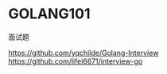 # GOLANG101
面试题

https://github.com/yqchilde/Golang-Interview
https://github.com/lifei6671/interview-go